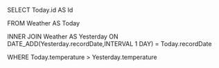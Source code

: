 SELECT Today.id AS Id <br/>

FROM Weather AS Today <br/>

INNER JOIN Weather AS Yesterday ON DATE_ADD(Yesterday.recordDate,INTERVAL 1 DAY) = Today.recordDate <br/>

WHERE Today.temperature > Yesterday.temperature